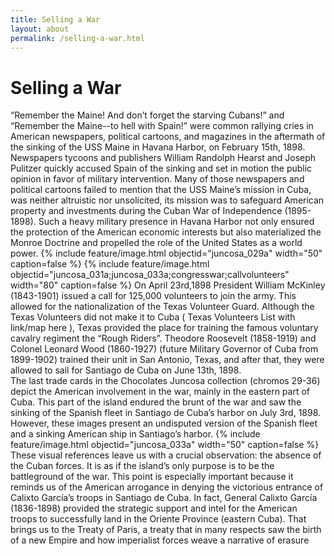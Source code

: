```yaml
---
title: Selling a War
layout: about
permalink: /selling-a-war.html
---
```

# Selling a War

“Remember the Maine! And don’t forget the starving Cubans!” and “Remember the Maine--to hell with Spain!” were common rallying cries in American newspapers, political cartoons, and magazines in the aftermath of the sinking of the USS Maine in Havana Harbor, on February 15th, 1898. Newspapers tycoons and publishers William Randolph Hearst and Joseph Pulitzer quickly accused Spain of the sinking and set in motion the public opinion in favor of military intervention. Many of those newspapers and political cartoons failed to mention that the USS Maine’s mission in Cuba, was neither altruistic nor unsolicited, its mission was to safeguard American property and investments during the Cuban War of Independence (1895-1898). Such a heavy military presence in Havana Harbor not only ensured the protection of the American economic interests but also materialized the Monroe Doctrine and propelled the role of the United States as a world power. 
{% include feature/image.html objectid="juncosa_029a" width="50" caption=false %}
{% include feature/image.html objectid="juncosa_031a;juncosa_033a;congresswar;callvolunteers" width="80" caption=false %}
On April 23rd,1898 President William McKinley (1843-1901) issued a call for 125,000 volunteers to join the army. This allowed for the nationalization of the Texas Volunteer Guard. Although the Texas Volunteers did not make it to Cuba ( Texas Volunteers List with link/map here ), Texas provided the place for training the famous voluntary cavalry regiment the “Rough Riders”. Theodore Roosevelt (1858-1919) and Colonel Leonard Wood (1860-1927) (future Military Governor of Cuba from 1899-1902) trained their unit in San Antonio, Texas, and after that, they were allowed to sail for Santiago de Cuba on June 13th, 1898.  
The last trade cards in the Chocolates Juncosa collection (chromos 29-36) depict the American involvement in the war, mainly in the eastern part of Cuba. This part of the island endured the brunt of the war and saw the sinking of the Spanish fleet in Santiago de Cuba’s harbor on July 3rd, 1898. However, these images present an undisputed version of the Spanish fleet and a sinking American ship in Santiago’s harbor.
{% include feature/image.html objectid="juncosa_033a" width="50" caption=false %}
These visual references leave us with a crucial observation: the absence of the Cuban forces. It is as if the island’s only purpose is to be the battleground of the war. This point is especially important because it reminds us of the American arrogance in denying the victorious entrance of Calixto García’s troops in Santiago de Cuba. In fact, General Calixto García (1836-1898) provided the strategic support and intel for the American troops to successfully land in the Oriente Province (eastern Cuba). That brings us to the Treaty of Paris, a treaty that in many respects saw the birth of a new Empire and how imperialist forces weave a narrative of erasure
